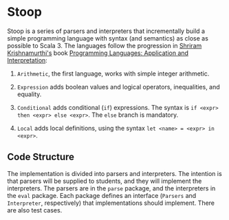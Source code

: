 # Stoop

Stoop is a series of parsers and interpreters that incrementally build a simple programming language with syntax (and semantics) as close as possible to Scala 3. The languages follow the progression in [Shriram Krishnamurthi's][sk] book [Programming Languages: Application and Interpretation][plai]:

1. `Arithmetic`, the first language, works with simple integer arithmetic.

2. `Expression` adds boolean values and logical operators, inequalities, and equality.

3. `Conditional` adds conditional (`if`)  expressions. The syntax is `if <expr> then <expr> else <expr>`. The `else` branch is mandatory.

4. `Local` adds local definitions, using the syntax `let <name> = <expr> in <expr>`.


## Code Structure

The implementation is divided into parsers and interpreters. The intention is that parsers will be supplied to students, and they will implement the interpreters. The parsers are in the `parse` package, and the interpreters in the `eval` package. Each package defines an interface (`Parsers` and `Interpreter`, respectively) that implementations should implement. There are also test cases.

[plai]: https://www.plai.org/
[sk]: https://cs.brown.edu/~sk/
